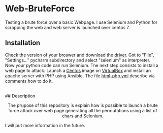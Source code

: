 # Web-BruteForce
Testing a brute force over a basic Webpage. I use Selenium and Python for scrapping the web and web server is launched over centos 7.


## Installation
<p aling="canter">
Check the version of your broswer and download the <a href="https://selenium-python.readthedocs.io/installation.html#drivers">driver</a>. Got to "File", "Settings..." pycharm subdirectory and select "selenium" as interpreter. Now your python code can run Selenium. The next step consists to install a web page to attack. Launch a <a href="http://isoredirect.centos.org/centos/7/isos/x86_64/">Centos</a> image on <a href="https://www.virtualbox.org/">VirtualBox</a> and install an apache server with PHP using Ansible. The file <a href="https://github.com/MartiMarch/Ansible/blob/main/html-php.yml">html-php.yml</a> describe via comments how to do it.
</p><br>
## Description
<p align="center">
The prupose of this repository is explain how is possible to launch a brute force attack over web page generating all the permutations using a list of chars and Selenium.
<p>

I will put more information in the future.
